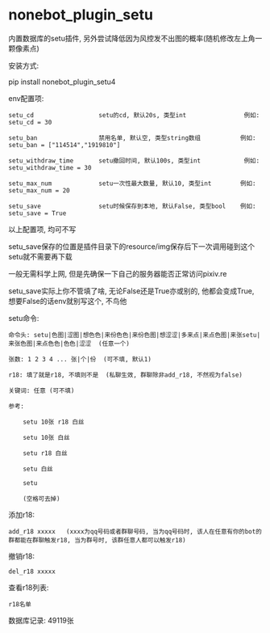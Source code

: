 # nonebot_plugin_setu
内置数据库的setu插件, 另外尝试降低因为风控发不出图的概率(随机修改左上角一颗像素点)

安装方式:


pip install nonebot_plugin_setu4




env配置项:

    setu_cd                  setu的cd, 默认20s, 类型int                例如: setu_cd = 30
    
    setu_ban                 禁用名单, 默认空, 类型string数组           例如: setu_ban = ["114514","1919810"]
    
    setu_withdraw_time       setu撤回时间, 默认100s, 类型int            例如: setu_withdraw_time = 30
    
    setu_max_num             setu一次性最大数量, 默认10, 类型int        例如: setu_max_num = 20
    
    setu_save                setu时候保存到本地, 默认False, 类型bool    例如: setu_save = True
    
以上配置项, 均可不写


setu_save保存的位置是插件目录下的resource/img保存后下一次调用碰到这个setu就不需要再下载

一般无需科学上网, 但是先确保一下自己的服务器能否正常访问pixiv.re

setu_save实际上你不管填了啥, 无论False还是True亦或别的, 他都会变成True, 想要False的话env就别写这个, 不鸟他








setu命令:

    命令头: setu|色图|涩图|想色色|来份色色|来份色图|想涩涩|多来点|来点色图|来张setu|来张色图|来点色色|色色|涩涩  (任意一个)
    
    张数: 1 2 3 4 ... 张|个|份  (可不填, 默认1)
    
    r18: 填了就是r18, 不填则不是  (私聊生效, 群聊除非add_r18, 不然视为false)
    
    关键词: 任意 (可不填)
    
    参考:   
    
        setu 10张 r18 白丝
        
        setu 10张 白丝
        
        setu r18 白丝
        
        setu 白丝
        
        setu
        
        (空格可去掉)



添加r18:

    add_r18 xxxxx   (xxxx为qq号码或者群聊号码, 当为qq号码时, 该人在任意有你的bot的群都能在群聊触发r18, 当为群号时, 该群任意人都可以触发r18)



撤销r18:

    del_r18 xxxxx


查看r18列表:

    r18名单



数据库记录: 49119张
